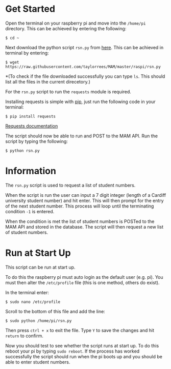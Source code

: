 
# Get Started

Open the terminal on your raspberry pi and move into the `/home/pi` directory.
This can be achieved by entering the following:

```
$ cd ~
```

Next download the python script `rsn.py` from [here](https://raw.githubusercontent.com/taylorrees/MAM/master/raspi/rsn.py).
This can be achieved in terminal by entering:

```
$ wget https://raw.githubusercontent.com/taylorrees/MAM/master/raspi/rsn.py
```

*(To check if the file downloaded successfully you can type `ls`. This should
list all the files in the current direcetory.)

For the `rsn.py` script to run the ```requests``` module is required.

Installing requests is simple with [pip](https://pip.pypa.io/),
just run the following code in your terminal:

```
$ pip install requests
```

[Requests documentation](http://docs.python-requests.org/en/latest/)

The script should now be able to run and POST to the MAM API. Run the
script by typing the following:

```
$ python rsn.py
```

# Information

The `rsn.py` script is used to request a list of student numbers.

When the script is run the user can input a 7 digit integer (length of a
Cardiff university student number) and hit enter. This will then prompt
for the entry of the next student number. This process will loop
until the terminating condition `-1` is entered.

When the condition is met the list of student numbers is POSTed to the
MAM API and stored in the database. The script will then request a new
list of student numbers.

# Run at Start Up

This script can be run at start up.

To do this the raspberry pi must auto login as the default user (e.g. pi).
You must then alter the `/etc/profile` file (this is one method, others
do exist).

In the terminal enter:

```
$ sudo nano /etc/profile
```

Scroll to the bottom of this file and add the line:

```
$ sudo python /home/pi/rsn.py
```

Then press `ctrl + x` to exit the file.
Type `Y` to save the changes and hit `return` to confirm.

Now you should test to see whether the script runs at start up. To do this
reboot your pi by typing `sudo reboot`. If the process has worked successfully
the script should run when the pi boots up and you should be able to enter
student numbers.
